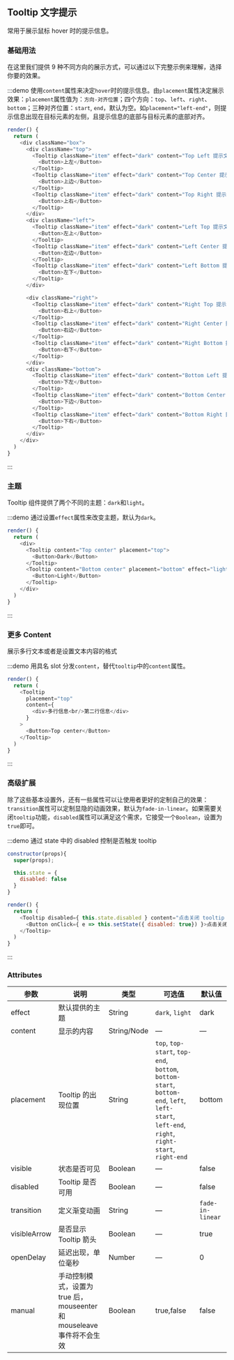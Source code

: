 ## Tooltip 文字提示

常用于展示鼠标 hover 时的提示信息。

### 基础用法

在这里我们提供 9 种不同方向的展示方式，可以通过以下完整示例来理解，选择你要的效果。

:::demo 使用`content`属性来决定`hover`时的提示信息。由`placement`属性决定展示效果：`placement`属性值为：`方向-对齐位置`；四个方向：`top`、`left`、`right`、`bottom`；三种对齐位置：`start`, `end`，默认为空。如`placement="left-end"`，则提示信息出现在目标元素的左侧，且提示信息的底部与目标元素的底部对齐。

```js
render() {
  return (
    <div className="box">
      <div className="top">
        <Tooltip className="item" effect="dark" content="Top Left 提示文字" placement="top-start">
          <Button>上左</Button>
        </Tooltip>
        <Tooltip className="item" effect="dark" content="Top Center 提示文字" placement="top">
          <Button>上边</Button>
        </Tooltip>
        <Tooltip className="item" effect="dark" content="Top Right 提示文字" placement="top-end">
          <Button>上右</Button>
        </Tooltip>
      </div>
      <div className="left">
        <Tooltip className="item" effect="dark" content="Left Top 提示文字" placement="left-start">
          <Button>左上</Button>
        </Tooltip>
        <Tooltip className="item" effect="dark" content="Left Center 提示文字" placement="left">
          <Button>左边</Button>
        </Tooltip>
        <Tooltip className="item" effect="dark" content="Left Bottom 提示文字" placement="left-end">
          <Button>左下</Button>
        </Tooltip>
      </div>

      <div className="right">
        <Tooltip className="item" effect="dark" content="Right Top 提示文字" placement="right-start">
          <Button>右上</Button>
        </Tooltip>
        <Tooltip className="item" effect="dark" content="Right Center 提示文字" placement="right">
          <Button>右边</Button>
        </Tooltip>
        <Tooltip className="item" effect="dark" content="Right Bottom 提示文字" placement="right-end">
          <Button>右下</Button>
        </Tooltip>
      </div>
      <div className="bottom">
        <Tooltip className="item" effect="dark" content="Bottom Left 提示文字" placement="bottom-start">
          <Button>下左</Button>
        </Tooltip>
        <Tooltip className="item" effect="dark" content="Bottom Center 提示文字" placement="bottom">
          <Button>下边</Button>
        </Tooltip>
        <Tooltip className="item" effect="dark" content="Bottom Right 提示文字" placement="bottom-end">
          <Button>下右</Button>
        </Tooltip>
      </div>
    </div>
  )
}
```
:::

### 主题

Tooltip 组件提供了两个不同的主题：`dark`和`light`。


:::demo 通过设置`effect`属性来改变主题，默认为`dark`。
```js
render() {
  return (
    <div>
      <Tooltip content="Top center" placement="top">
        <Button>Dark</Button>
      </Tooltip>
      <Tooltip content="Bottom center" placement="bottom" effect="light">
        <Button>Light</Button>
      </Tooltip>
    </div>
  )
}
```
:::

### 更多 Content

展示多行文本或者是设置文本内容的格式

:::demo 用具名 slot 分发`content`，替代`tooltip`中的`content`属性。
```js
render() {
  return (
    <Tooltip
      placement="top"
      content={
        <div>多行信息<br/>第二行信息</div>
      }
    >
      <Button>Top center</Button>
    </Tooltip>
  )
}
```
:::

### 高级扩展

除了这些基本设置外，还有一些属性可以让使用者更好的定制自己的效果：`transition`属性可以定制显隐的动画效果，默认为`fade-in-linear`。如果需要关闭`tooltip`功能，`disabled`属性可以满足这个需求，它接受一个`Boolean`，设置为`true`即可。

:::demo 通过 state 中的 disabled 控制是否触发 tooltip
```js
constructor(props){
  super(props);

  this.state = {
    disabled: false
  }
}

render() {
  return (
    <Tooltip disabled={ this.state.disabled } content="点击关闭 tooltip 功能" placement="bottom" effect="light">
      <Button onClick={ e => this.setState({ disabled: true}) }>点击关闭 tooltip 功能</Button>
    </Tooltip>
  )
}
```
:::

### Attributes
| 参数               | 说明                                                     | 类型              | 可选值      | 默认值 |
|--------------------|----------------------------------------------------------|-------------------|-------------|--------|
|  effect        |  默认提供的主题  | String            | `dark`, `light`  | dark  |
|  content        |  显示的内容  | String/Node            | — | — |
|  placement        |  Tooltip 的出现位置  | String           |  `top`, `top-start`, `top-end`, `bottom`, `bottom-start`, `bottom-end`, `left`, `left-start`, `left-end`, `right`, `right-start`, `right-end` |  bottom |
|  visible        |  状态是否可见  | Boolean           | — |  false |
|  disabled       |  Tooltip 是否可用  | Boolean           | — |  false |
|  transition     |  定义渐变动画      | String             | — | `fade-in-linear` |
|  visibleArrow   |  是否显示 Tooltip 箭头 | Boolean | — | true |
| openDelay | 延迟出现，单位毫秒 | Number | — | 0 |
| manual | 手动控制模式，设置为 true 后，mouseenter 和 mouseleave 事件将不会生效 | Boolean | true,false| false |
